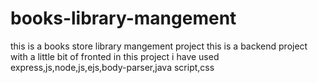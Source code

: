 # books-library-mangement
this is a books store library mangement project
this is a backend project with a little bit of fronted
in this project i have used express,js,node,js,ejs,body-parser,java script,css
